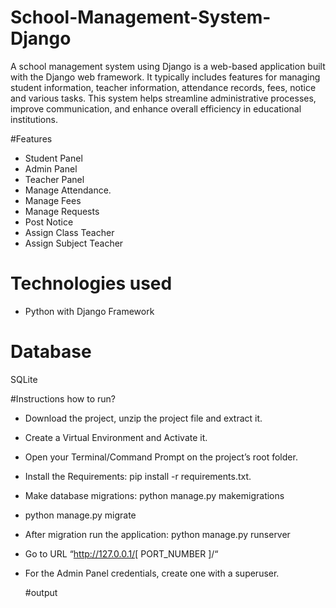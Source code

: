 # School-Management-System-Django
A school management system using Django is a web-based application built with the Django web framework. It typically includes features for managing student information, teacher information, attendance records, fees, notice and various tasks. This system helps streamline administrative processes, improve communication, and enhance overall efficiency in educational institutions.

#Features
-  Student Panel
-  Admin Panel
-  Teacher Panel
-  Manage Attendance.
-  Manage Fees
-  Manage Requests
-  Post Notice
-  Assign Class Teacher
-  Assign Subject Teacher

# Technologies used
- Python with Django Framework

# Database
SQLite

#Instructions how to run?
- Download the project, unzip the project file and extract it.
- Create a Virtual Environment and Activate it.
- Open your Terminal/Command Prompt on the project’s root folder.
- Install the Requirements: pip install -r requirements.txt.
- Make database migrations: python manage.py makemigrations
- python manage.py migrate
- After migration run the application: python manage.py runserver
- Go to URL “http://127.0.0.1/[ PORT_NUMBER ]/“
- For the Admin Panel credentials, create one with a superuser.

  #output
  

  



  


